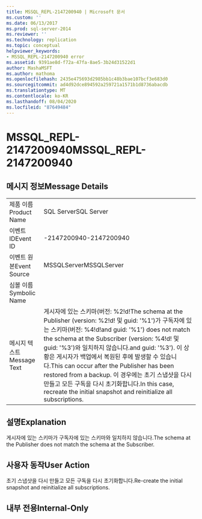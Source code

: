 ```yaml
---
title: MSSQL_REPL-2147200940 | Microsoft 문서
ms.custom: ''
ms.date: 06/13/2017
ms.prod: sql-server-2014
ms.reviewer: ''
ms.technology: replication
ms.topic: conceptual
helpviewer_keywords:
- MSSQL_REPL-2147200940 error
ms.assetid: 9391ae8d-f72a-47fa-8ae5-3b24d31522d1
author: MashaMSFT
ms.author: mathoma
ms.openlocfilehash: 2435e475693d2985bb1c48b3bae107bcf3e683d0
ms.sourcegitcommit: ad4d92dce894592a259721a1571b1d8736abacdb
ms.translationtype: MT
ms.contentlocale: ko-KR
ms.lasthandoff: 08/04/2020
ms.locfileid: "87649484"
---
```

# <a name="mssql_repl-2147200940"></a><span data-ttu-id="87c4b-102">MSSQL_REPL-2147200940</span><span class="sxs-lookup"><span data-stu-id="87c4b-102">MSSQL_REPL-2147200940</span></span>
    
## <a name="message-details"></a><span data-ttu-id="87c4b-103">메시지 정보</span><span class="sxs-lookup"><span data-stu-id="87c4b-103">Message Details</span></span>  
  
|||  
|-|-|  
|<span data-ttu-id="87c4b-104">제품 이름</span><span class="sxs-lookup"><span data-stu-id="87c4b-104">Product Name</span></span>|<span data-ttu-id="87c4b-105">SQL Server</span><span class="sxs-lookup"><span data-stu-id="87c4b-105">SQL Server</span></span>|  
|<span data-ttu-id="87c4b-106">이벤트 ID</span><span class="sxs-lookup"><span data-stu-id="87c4b-106">Event ID</span></span>|<span data-ttu-id="87c4b-107">-2147200940</span><span class="sxs-lookup"><span data-stu-id="87c4b-107">-2147200940</span></span>|  
|<span data-ttu-id="87c4b-108">이벤트 원본</span><span class="sxs-lookup"><span data-stu-id="87c4b-108">Event Source</span></span>|<span data-ttu-id="87c4b-109">MSSQLServer</span><span class="sxs-lookup"><span data-stu-id="87c4b-109">MSSQLServer</span></span>|  
|<span data-ttu-id="87c4b-110">심볼 이름</span><span class="sxs-lookup"><span data-stu-id="87c4b-110">Symbolic Name</span></span>||  
|<span data-ttu-id="87c4b-111">메시지 텍스트</span><span class="sxs-lookup"><span data-stu-id="87c4b-111">Message Text</span></span>|<span data-ttu-id="87c4b-112">게시자에 있는 스키마(버전: %2!d!</span><span class="sxs-lookup"><span data-stu-id="87c4b-112">The schema at the Publisher (version: %2!d!</span></span> <span data-ttu-id="87c4b-113">및 guid: '%1')가 구독자에 있는 스키마(버전: %4!d!</span><span class="sxs-lookup"><span data-stu-id="87c4b-113">and guid: '%1') does not match the schema at the Subscriber (version: %4!d!</span></span> <span data-ttu-id="87c4b-114">및 guid: '%3')와 일치하지 않습니다.</span><span class="sxs-lookup"><span data-stu-id="87c4b-114">and guid: '%3').</span></span> <span data-ttu-id="87c4b-115">이 상황은 게시자가 백업에서 복원된 후에 발생할 수 있습니다.</span><span class="sxs-lookup"><span data-stu-id="87c4b-115">This can occur after the Publisher has been restored from a backup.</span></span> <span data-ttu-id="87c4b-116">이 경우에는 초기 스냅샷을 다시 만들고 모든 구독을 다시 초기화합니다.</span><span class="sxs-lookup"><span data-stu-id="87c4b-116">In this case, recreate the initial snapshot and reinitialize all subscriptions.</span></span>|  
  
## <a name="explanation"></a><span data-ttu-id="87c4b-117">설명</span><span class="sxs-lookup"><span data-stu-id="87c4b-117">Explanation</span></span>  
 <span data-ttu-id="87c4b-118">게시자에 있는 스키마가 구독자에 있는 스키마와 일치하지 않습니다.</span><span class="sxs-lookup"><span data-stu-id="87c4b-118">The schema at the Publisher does not match the schema at the Subscriber.</span></span>  
  
## <a name="user-action"></a><span data-ttu-id="87c4b-119">사용자 동작</span><span class="sxs-lookup"><span data-stu-id="87c4b-119">User Action</span></span>  
 <span data-ttu-id="87c4b-120">초기 스냅샷을 다시 만들고 모든 구독을 다시 초기화합니다.</span><span class="sxs-lookup"><span data-stu-id="87c4b-120">Re-create the initial snapshot and reinitialize all subscriptions.</span></span>  
  
## <a name="internal-only"></a><span data-ttu-id="87c4b-121">내부 전용</span><span class="sxs-lookup"><span data-stu-id="87c4b-121">Internal-Only</span></span>  
  

